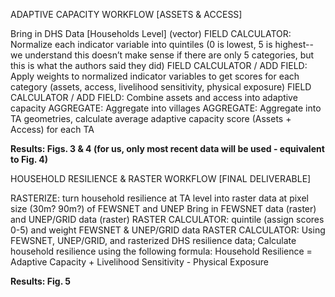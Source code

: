 ADAPTIVE CAPACITY WORKFLOW [ASSETS & ACCESS]

Bring in DHS Data [Households Level] (vector)
FIELD CALCULATOR: Normalize each indicator variable into quintiles (0 is lowest, 5 is highest--we understand this doesn’t make sense if there are only 5 categories, but this is what the authors said they did)
FIELD CALCULATOR / ADD FIELD: Apply weights to normalized indicator variables to get scores for each category (assets, access, livelihood sensitivity, physical exposure)
FIELD CALCULATOR / ADD FIELD: Combine assets and access into adaptive capacity
AGGREGATE: Aggregate into villages
AGGREGATE: Aggregate into TA geometries, calculate average adaptive capacity score (Assets + Access) for each TA

**Results: Figs. 3 & 4 (for us, only most recent data will be used - equivalent to Fig. 4)**


HOUSEHOLD RESILIENCE & RASTER WORKFLOW [FINAL DELIVERABLE]

RASTERIZE: turn household resilience at TA level into raster data at pixel size (30m? 90m?) of FEWSNET and UNEP
Bring in FEWSNET data (raster) and UNEP/GRID data (raster)
RASTER CALCULATOR: quintile (assign scores 0-5) and weight FEWSNET & UNEP/GRID data
RASTER CALCULATOR: Using FEWSNET, UNEP/GRID, and rasterized DHS resilience data; Calculate household resilience using the following formula:
Household Resilience = Adaptive Capacity + Livelihood Sensitivity - Physical Exposure

**Results: Fig. 5**
